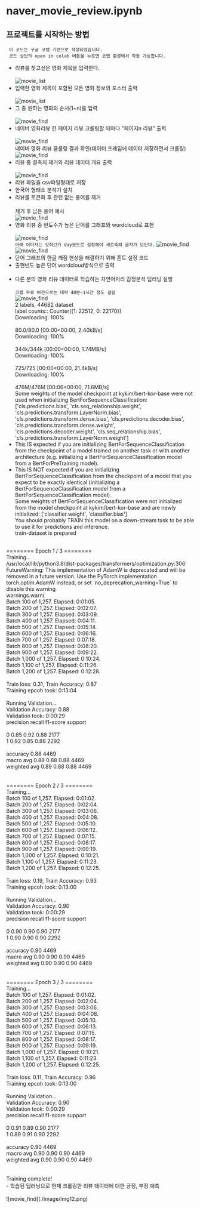 # naver_movie_review.ipynb 


## 프로젝트를 시작하는 방법
` 이 코드는 구글 코랩 기반으로 작성되었습니다.`  
` 코드 상단의 open in colab 버튼을 누르면 코랩 환경에서 작동 가능합니다.`
- 리뷰를 찾고싶은 영화 제목을 입력한다.<br/><br/>
![movie_list](./image/img2.png)
- 입력한 영화 제목이 포함된 모든 영화 정보와 포스터 출력<br/><br/>
![movie_list](./image/img1.png)
- 그 중 원하는 영화의 순서(1~n)를 입력<br/><br/>
![movie_find](./image/img3.png)
- 네이버 영화리뷰 한 페이지 리뷰 크롤링할 때마다 "페이지n 리뷰" 출력<br/><br/>
![movie_find](./image/img4.png)<br/>
네이버 영화 리뷰 클롤링 결과 확인(데이터 프레임에 데이터 저장하면서 크롤링)
![movie_find](./image/img5.png)
- 리뷰 중 결측치 제거와 리뷰 데이터 개요 출력<br/><br/>
![movie_find](./image/img6.png)
- 리뷰 파일을 csv파일형태로 저장<br/>
- 한국어 형태소 분석기 설치<br/>
- 리뷰를 토큰화 후 관련 없는 용어를 제거<br/><br/>
제거 후 남은 용어 예시<br/>
![movie_find](./image/img7.png)
- 영화 리뷰 중 빈도수가 높은 단어를 그래프와 wordcloud로 표현<br/><br/>
![movie_find](./image/img8.png)<br/>
`아래 이미지는 깃허브가 day모드로 설정해야 세로축의 글자가 보인다.`
![movie_find](./image/img9.png)
![movie_find](./image/img10.png)
- 단어 그래프의 한글 깨짐 현상을 해결하기 위해 폰트 설정 코드
- 출현빈도 높은 단어 wordcloud방식으로 출력<br/><br/>
- 다른 분의 영화 리뷰 데이터로 학습하는 자연어처리 감정분석 딥러닝 실행<br/><br/>
`코랩 무료 버전으로는 대략 40분~1시간 정도 걸림`<br/>
![movie_find](./image/img11.png)<br/>
2 labels, 44682 dataset<br/>
label counts:: Counter({1: 22512, 0: 22170})<br/>
Downloading: 100%<br/><br/>
80.0/80.0 [00:00<00:00, 2.40kB/s]<br/>
Downloading: 100%<br/><br/>
344k/344k [00:00<00:00, 1.74MB/s]<br/>
Downloading: 100%<br/><br/>
725/725 [00:00<00:00, 21.4kB/s]<br/>
Downloading: 100%<br/><br/>
476M/476M [00:06<00:00, 71.6MB/s]<br/>
Some weights of the model checkpoint at kykim/bert-kor-base were not used when initializing BertForSequenceClassification: ['cls.predictions.bias', 'cls.seq_relationship.weight', 'cls.predictions.transform.LayerNorm.bias', 'cls.predictions.transform.dense.bias', 'cls.predictions.decoder.bias', 'cls.predictions.transform.dense.weight', 'cls.predictions.decoder.weight', 'cls.seq_relationship.bias', 'cls.predictions.transform.LayerNorm.weight']<br/>
- This IS expected if you are initializing BertForSequenceClassification from the checkpoint of a model trained on another task or with another architecture (e.g. initializing a BertForSequenceClassification model from a BertForPreTraining model).<br/>
- This IS NOT expected if you are initializing BertForSequenceClassification from the checkpoint of a model that you expect to be exactly identical (initializing a BertForSequenceClassification model from a BertForSequenceClassification model).<br/>
Some weights of BertForSequenceClassification were not initialized from the model checkpoint at kykim/bert-kor-base and are newly initialized: ['classifier.weight', 'classifier.bias']<br/>
You should probably TRAIN this model on a down-stream task to be able to use it for predictions and inference.<br/>
train-dataset is prepared<br/>
<br/>
======== Epoch 1 / 3 ========<br/>
Training...<br/>
/usr/local/lib/python3.8/dist-packages/transformers/optimization.py:306: FutureWarning: This implementation of AdamW is deprecated and will be removed in a future version. Use the PyTorch implementation torch.optim.AdamW instead, or set `no_deprecation_warning=True` to disable this warning<br/>
  warnings.warn(<br/>
  Batch   100  of  1,257.    Elapsed: 0:01:05.<br/>
  Batch   200  of  1,257.    Elapsed: 0:02:07.<br/>
  Batch   300  of  1,257.    Elapsed: 0:03:09.<br/>
  Batch   400  of  1,257.    Elapsed: 0:04:11.<br/>
  Batch   500  of  1,257.    Elapsed: 0:05:14.<br/>
  Batch   600  of  1,257.    Elapsed: 0:06:16.<br/>
  Batch   700  of  1,257.    Elapsed: 0:07:18.<br/>
  Batch   800  of  1,257.    Elapsed: 0:08:20.<br/>
  Batch   900  of  1,257.    Elapsed: 0:09:22.<br/>
  Batch 1,000  of  1,257.    Elapsed: 0:10:24.<br/>
  Batch 1,100  of  1,257.    Elapsed: 0:11:26.<br/>
  Batch 1,200  of  1,257.    Elapsed: 0:12:28.<br/>
<br/>
  Train loss: 0.31, Train Accuracy: 0.87<br/>
  Training epcoh took: 0:13:04<br/>
<br/>
Running Validation...<br/>
  Validation Accuracy: 0.88<br/>
  Validation took: 0:00:29<br/>
              precision    recall  f1-score   support<br/>
<br/>
           0       0.85      0.92      0.88      2177<br/>
           1       0.92      0.85      0.88      2292<br/>
<br/>
    accuracy                           0.88      4469<br/>
   macro avg       0.88      0.88      0.88      4469<br/>
weighted avg       0.89      0.88      0.88      4469<br/>
<br/>
<br/>
======== Epoch 2 / 3 ========<br/>
Training...<br/>
  Batch   100  of  1,257.    Elapsed: 0:01:02.<br/>
  Batch   200  of  1,257.    Elapsed: 0:02:04.<br/>
  Batch   300  of  1,257.    Elapsed: 0:03:06.<br/>
  Batch   400  of  1,257.    Elapsed: 0:04:08.<br/>
  Batch   500  of  1,257.    Elapsed: 0:05:10.<br/>
  Batch   600  of  1,257.    Elapsed: 0:06:12.<br/>
  Batch   700  of  1,257.    Elapsed: 0:07:15.<br/>
  Batch   800  of  1,257.    Elapsed: 0:08:17.<br/>
  Batch   900  of  1,257.    Elapsed: 0:09:19.<br/>
  Batch 1,000  of  1,257.    Elapsed: 0:10:21.<br/>
  Batch 1,100  of  1,257.    Elapsed: 0:11:23.<br/>
  Batch 1,200  of  1,257.    Elapsed: 0:12:25.<br/>
<br/>
  Train loss: 0.19, Train Accuracy: 0.93<br/>
  Training epcoh took: 0:13:00<br/>
<br/>
Running Validation...<br/>
  Validation Accuracy: 0.90<br/>
  Validation took: 0:00:29<br/>
              precision    recall  f1-score   support<br/>
<br/>
           0       0.90      0.90      0.90      2177<br/>
           1       0.90      0.90      0.90      2292<br/>
<br/>
    accuracy                           0.90      4469<br/>
   macro avg       0.90      0.90      0.90      4469<br/>
weighted avg       0.90      0.90      0.90      4469<br/>
<br/>
<br/>
======== Epoch 3 / 3 ========<br/>
Training...<br/>
  Batch   100  of  1,257.    Elapsed: 0:01:02.<br/>
  Batch   200  of  1,257.    Elapsed: 0:02:04.<br/>
  Batch   300  of  1,257.    Elapsed: 0:03:06.<br/>
  Batch   400  of  1,257.    Elapsed: 0:04:08.<br/>
  Batch   500  of  1,257.    Elapsed: 0:05:10.<br/>
  Batch   600  of  1,257.    Elapsed: 0:06:13.<br/>
  Batch   700  of  1,257.    Elapsed: 0:07:15.<br/>
  Batch   800  of  1,257.    Elapsed: 0:08:17.<br/>
  Batch   900  of  1,257.    Elapsed: 0:09:19.<br/>
  Batch 1,000  of  1,257.    Elapsed: 0:10:21.<br/>
  Batch 1,100  of  1,257.    Elapsed: 0:11:23.<br/>
  Batch 1,200  of  1,257.    Elapsed: 0:12:25.<br/>
<br/>
  Train loss: 0.11, Train Accuracy: 0.96<br/>
  Training epcoh took: 0:13:00<br/>
<br/>
Running Validation...<br/>
  Validation Accuracy: 0.90<br/>
  Validation took: 0:00:29<br/>
              precision    recall  f1-score   support<br/>
<br/>
           0       0.91      0.89      0.90      2177<br/>
           1       0.89      0.91      0.90      2292<br/>
<br/>
    accuracy                           0.90      4469<br/>
   macro avg       0.90      0.90      0.90      4469<br/>
weighted avg       0.90      0.90      0.90      4469<br/>
<br/>
<br/>
Training complete!<br/>
- 학습된 딥러닝으로 현재 크롤링한 리뷰 데이터에 대한 긍정, 부정 예측<br/><br/>
![movie_find](./image/img12.png)
